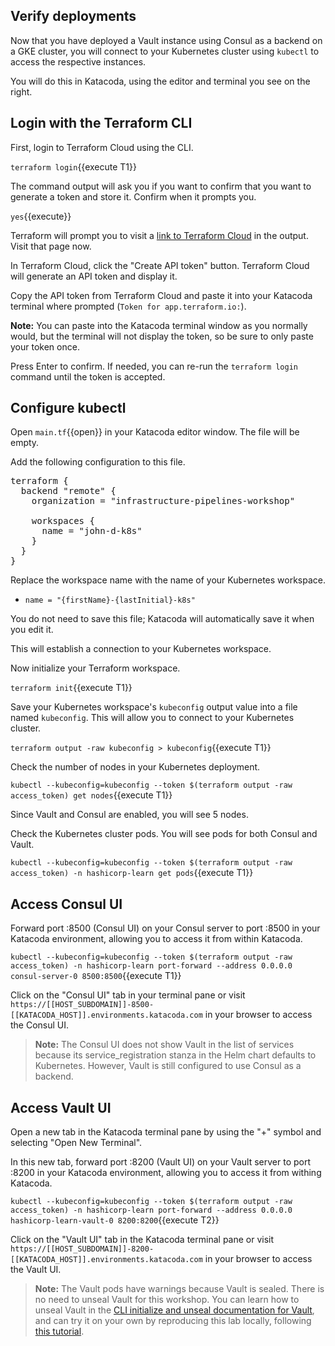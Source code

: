 ## Verify deployments

Now that you have deployed a Vault instance using Consul as a backend on a GKE
cluster, you will connect to your Kubernetes cluster using `kubectl` to access
the respective instances.

You will do this in Katacoda, using the editor and terminal you see on the
right.

## Login with the Terraform CLI

First, login to Terraform Cloud using the CLI.

`terraform login`{{execute T1}} 

The command output will ask you if you want to confirm that you want to generate
a token and store it. Confirm when it prompts you.

`yes`{{execute}}

Terraform will prompt you to visit a [link to Terraform
Cloud](https://app.terraform.io/app/settings/tokens?source=terraform-login) in
the output. Visit that page now.

In Terraform Cloud, click the "Create API token" button. Terraform Cloud will
generate an API token and display it.

Copy the API token from Terraform Cloud and paste it into your Katacoda terminal
where prompted (`Token for app.terraform.io:`).

**Note:** You can paste into the Katacoda terminal window as you normally would,
but the terminal will not display the token, so be sure to only paste your token
once.

Press Enter to confirm. If needed, you can re-run the `terraform login`
command until the token is accepted.

## Configure kubectl

Open `main.tf`{{open}} in your Katacoda editor window. The file will be empty.

Add the following configuration to this file.

<pre class="file" data-filename="main.tf" data-target="replace">
terraform {
  backend "remote" {
    organization = "infrastructure-pipelines-workshop"

    workspaces {
      name = "john-d-k8s"
    }
  }
}
</pre>

Replace the workspace name with the name of your Kubernetes workspace.
  - `name = "{firstName}-{lastInitial}-k8s"`

You do not need to save this file; Katacoda will automatically save it when you
edit it.

This will establish a connection to your Kubernetes workspace. 

Now initialize your Terraform workspace.  

`terraform init`{{execute T1}}

Save your Kubernetes workspace's `kubeconfig` output value into a file named
`kubeconfig`. This will allow you to connect to your Kubernetes cluster.

`terraform output -raw kubeconfig > kubeconfig`{{execute T1}}

Check the number of nodes in your Kubernetes deployment.

`kubectl --kubeconfig=kubeconfig --token $(terraform output -raw access_token) get nodes`{{execute T1}}

Since Vault and Consul are enabled, you will see 5 nodes.

Check the Kubernetes cluster pods. You will see pods for both Consul and
Vault.

`kubectl --kubeconfig=kubeconfig --token $(terraform output -raw access_token) -n hashicorp-learn get pods`{{execute T1}}


## Access Consul UI

Forward port :8500 (Consul UI) on your Consul server to port :8500 in your
Katacoda environment, allowing you to access it from within Katacoda.

`kubectl --kubeconfig=kubeconfig --token $(terraform output -raw access_token) -n hashicorp-learn port-forward --address 0.0.0.0 consul-server-0 8500:8500`{{execute T1}}

Click on the "Consul UI" tab in your terminal pane or visit
`https://[[HOST_SUBDOMAIN]]-8500-[[KATACODA_HOST]].environments.katacoda.com` in
your browser to access the Consul UI.

> **Note:** The Consul UI does not show Vault in the list of services because
  its service_registration stanza in the Helm chart defaults to Kubernetes.
  However, Vault is still configured to use Consul as a backend.

## Access Vault UI

Open a new tab in the Katacoda terminal pane by using the "+" symbol and
selecting "Open New Terminal".

In this new tab, forward port :8200 (Vault UI) on your Vault server to port
:8200 in your Katacoda environment, allowing you to access it from withing
Katacoda.

`kubectl --kubeconfig=kubeconfig --token $(terraform output -raw access_token) -n hashicorp-learn port-forward --address 0.0.0.0 hashicorp-learn-vault-0 8200:8200`{{execute T2}}

Click on the "Vault UI" tab in the Katacoda terminal pane or visit
`https://[[HOST_SUBDOMAIN]]-8200-[[KATACODA_HOST]].environments.katacoda.com` in
your browser to access the Vault UI.

> **Note:** The Vault pods have warnings because Vault is sealed. There is no
  need to unseal Vault for this workshop. You can learn how to unseal Vault in
  the [CLI initialize and unseal documentation for
  Vault](https://www.vaultproject.io/docs/platform/k8s/helm/run#initialize-and-unseal-vault),
  and can try it on your own by reproducing this lab locally, following [this
  tutorial](https://learn.hashicorp.com/terraform/kubernetes/consul-vault-kubernetes-run-triggers).
